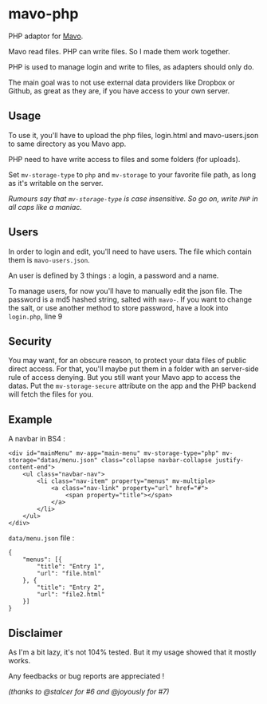 # mavo-php
PHP adaptor for [Mavo](http://mavo.io/).

Mavo read files. PHP can write files. So I made them work together.

PHP is used to manage login and write to files, as adapters should only do.

The main goal was to not use external data providers like Dropbox or Github, as great as they are, if you have access to your own server.

## Usage
To use it, you'll have to upload the php files, login.html and mavo-users.json to same directory as you Mavo app. 

PHP need to have write access to files and some folders (for uploads).

Set `mv-storage-type` to `php` and `mv-storage` to your favorite file path, as long as it's writable on the server.

_Rumours say that `mv-storage-type` is case insensitive. So go on, write `PHP` in all caps like a maniac._

## Users
In order to login and edit, you'll need to have users. The file which contain them is `mavo-users.json`.

An user is defined by 3 things : a login, a password and a name.

To manage users, for now you'll have to manually edit the json file.
The password is a md5 hashed string, salted with `mavo-`.
If you want to change the salt, or use another method to store password, have a look into `login.php`, line 9

## Security
You may want, for an obscure reason, to protect your data files of public direct access. For that, you'll maybe put them in a folder with an server-side rule of access denying.
But you still want your Mavo app to access the datas. Put the `mv-storage-secure` attribute on the app and the PHP backend will fetch the files for you.

## Example
A navbar in BS4 :
```
<div id="mainMenu" mv-app="main-menu" mv-storage-type="php" mv-storage="datas/menu.json" class="collapse navbar-collapse justify-content-end">
    <ul class="navbar-nav">
        <li class="nav-item" property="menus" mv-multiple>
            <a class="nav-link" property="url" href="#">
                <span property="title"></span>
            </a>
        </li>
    </ul>
</div>
```
`data/menu.json` file :
```
{
    "menus": [{
        "title": "Entry 1",
        "url": "file.html"
    }, {
        "title": "Entry 2",
        "url": "file2.html"
    }]
}
```

## Disclaimer
As I'm a bit lazy, it's not 104% tested. But it my usage showed that it mostly works.

Any feedbacks or bug reports are appreciated !

_(thanks to @stalcer for #6 and @joyously for #7)_
